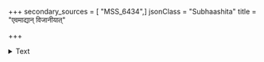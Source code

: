 +++
secondary_sources = [ "MSS_6434",]
jsonClass = "Subhaashita"
title = "एवमाद्यान् विजानीयात्"

+++

<details><summary>Text</summary>

एवमाद्यान् विजानीयात् प्रकाशांल्लोककण्टकान्।  
विगूढचारिणश्चान्यान् अनार्यानार्यलि गिनः॥
</details>
